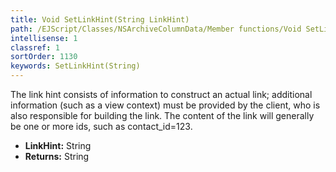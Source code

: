 ```yaml
---
title: Void SetLinkHint(String LinkHint)
path: /EJScript/Classes/NSArchiveColumnData/Member functions/Void SetLinkHint(String p_0)
intellisense: 1
classref: 1
sortOrder: 1130
keywords: SetLinkHint(String)
---
```



The link hint consists of information to construct an actual link; additional information (such as a view context) must be provided by the client, who is also responsible for building the link. The content of the link will generally be one or more ids, such as contact\_id=123.



* **LinkHint:** String
* **Returns:** String


